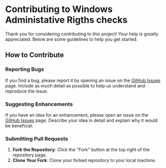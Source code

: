 # Contributing to Windows Administative Rigths checks

Thank you for considering contributing to this project! Your help is greatly appreciated. Below are some guidelines to help you get started.

## How to Contribute

### Reporting Bugs
If you find a bug, please report it by opening an issue on the [GitHub Issues](https://github.com/mircodariol/win-admin-rights-checks/issues) page. Include as much detail as possible to help us understand and reproduce the issue.

### Suggesting Enhancements
If you have an idea for an enhancement, please open an issue on the [GitHub Issues](https://github.com/mircodariol/win-admin-rights-checks/issues) page. Describe your idea in detail and explain why it would be beneficial.

### Submitting Pull Requests
1. **Fork the Repository**: Click the "Fork" button at the top right of the repository page.
2. **Clone Your Fork**: Clone your forked repository to your local machine.
